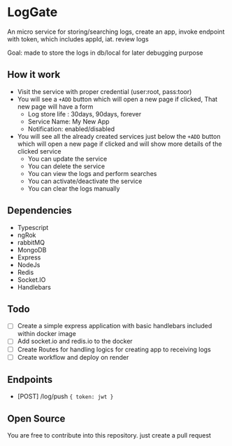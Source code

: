 # LogGate
An micro service for storing/searching logs, create an app, invoke endpoint with token, which includes appId, iat. review logs

Goal: made to store the logs in db/local for later debugging purpose

## How it work

- Visit the service with proper credential (user:root, pass:toor)
- You will see a `+ADD` button which will open a new page if clicked, That new page will have a form
  - Log store life : 30days, 90days, forever
  - Service Name: My New App
  - Notification: enabled/disabled
- You will see all the already created services just below the `+ADD` button which will open a new page if clicked and will show more details of the clicked service
  - You can update the service
  - You can delete the service
  - You can view the logs and perform searches
  - You can activate/deactivate the service
  - You can clear the logs manually

## Dependencies

- Typescript
- ngRok
- rabbitMQ
- MongoDB
- Express
- NodeJs
- Redis
- Socket.IO
- Handlebars

## Todo

- [ ] Create a simple express application with basic handlebars included within docker image
- [ ] Add socket.io and redis.io to the docker
- [ ] Create Routes for handling logics for creating app to receiving logs
- [ ] Create workflow and deploy on render

## Endpoints

- [POST] /log/push `{ token: jwt }`

## Open Source

You are free to contribute into this repository. just create a pull request
